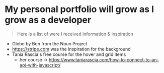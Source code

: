 # My personal portfolio will grow as I grow as a developer 
> Here is a list of were I received information & inspiration
* Globe by Ben from the Noun Project
* https://stripe.com was the inspiration for the background
* Tania Rascia's free course for the hover and grid items
    * her course -> https://www.taniarascia.com/how-to-connect-to-an-api-with-javascript/